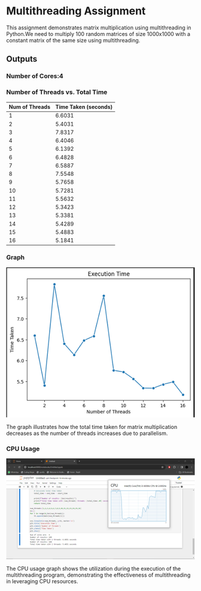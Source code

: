# Multithreading  Assignment

This assignment demonstrates matrix multiplication using multithreading in Python.We need to multiply 100 random matrices of size 1000x1000 with a constant matrix of the same size using multithreading.

## Outputs
### Number of Cores:4
### Number of Threads vs. Total Time

| Num of Threads | Time Taken (seconds) |
|----------------|----------------------|
| 1              | 6.6031               |
| 2              | 5.4031               |
| 3              | 7.8317               |
| 4              | 6.4046               |
| 5              | 6.1392               |
| 6              | 6.4828               |
| 7              | 6.5887               |
| 8              | 7.5548               |
| 9              | 5.7658               |
| 10             | 5.7281               |
| 11             | 5.5632               |
| 12             | 5.3423               |
| 13             | 5.3381               |
| 14             | 5.4289               |
| 15             | 5.4883               |
| 16             | 5.1841               |


### Graph

![Number of Threads vs. Total Time](https://github.com/Khushibansal15/Multithreading/blob/main/Plot.PNG)


The graph illustrates how the total time taken for matrix multiplication decreases as the number of threads increases due to parallelism.

### CPU Usage

![CPU usgae](https://github.com/Khushibansal15/Multithreading/blob/main/Capture.PNG)

The CPU usage graph shows the utilization during the execution of the multithreading program, demonstrating the effectiveness of multithreading in leveraging CPU resources.
